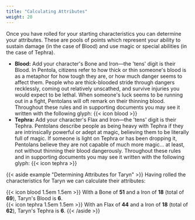 ```yaml
---
title: "Calculating Attributes"
weight: 20
---
```


Once you have rolled for your starting characteristics you can determine your attributes.
These are pools of points which represent your ability to sustain damage (in the case of Blood) and use magic or special abilities (in the case of Tephra).

+ **Blood:** Add your character's Bone and Iron—the 'tens' digit is their Blood.
  In Pentola, citizens refer to how thick or thin someone's blood is as a metaphor for how tough they are, or how much danger seems to affect them.
  People who are thick-blooded stride through dangers recklessly, coming out relatively unscathed, and survive injuries you would expect to be lethal.
  When someone's luck seems to be running out in a fight, Pentolans will oft remark on their thinning blood.
  Throughout these rules and in supporting documents you may see it written with the following glyph: {{< icon blood >}}
+ **Tephra:** Add your character's Flax and Iron—the 'tens' digit is their Tephra.
  Pentolans describe people as being heavy with Tephra if they are intrinsically powerful or adept at magic, believing them to be literally full of magic.
  If someone is light on Tephra or has been dropping it, Pentolans believe they are not capable of much more magic... at least, not without thinning their blood dangerously.
  Throughout these rules and in supporting documents you may see it written with the following glyph: {{< icon tephra >}}

{{< aside example "Determining Attributes for Taryn" >}}
Having rolled the characteristics for Taryn we can calculate their attributes:

{{< icon blood 1.5em 1.5em >}} With a Bone of <strong>51</strong> and a Iron of <strong>18</strong> (total of <strong>69</strong>), Taryn's Blood is <strong>6</strong>. <br />
{{< icon tephra 1.5em 1.5em >}} With an Flax of <strong>44</strong> and a Iron of <strong>18</strong> (total of <strong>62</strong>), Taryn's Tephra is <strong>6</strong>.
{{< /aside >}}
